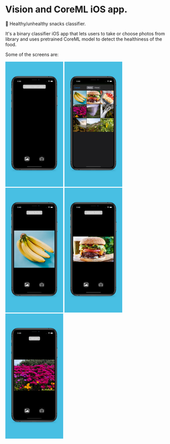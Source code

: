 # Vision and CoreML iOS app.
🍔 Healthy/unhealthy snacks classifier.

It's a binary classifier iOS app that lets users to take or choose photos from library and uses pretrained CoreML model to detect the healthiness of the food.

Some of the screens are:

<p align="left">
  <img src="https://github.com/enumcase/healthy-snacks/blob/main/Images/screen1.jpg" width="180"/>
  <img src="https://github.com/enumcase/healthy-snacks/blob/main/Images/screen2.jpg" width="180"/>
  <img src="https://github.com/enumcase/healthy-snacks/blob/main/Images/screen3.jpg" width="180"/>
  <img src="https://github.com/enumcase/healthy-snacks/blob/main/Images/screen4.jpg" width="180"/>
  <img src="https://github.com/enumcase/healthy-snacks/blob/main/Images/screen5.jpg" width="180"/>
</p>
